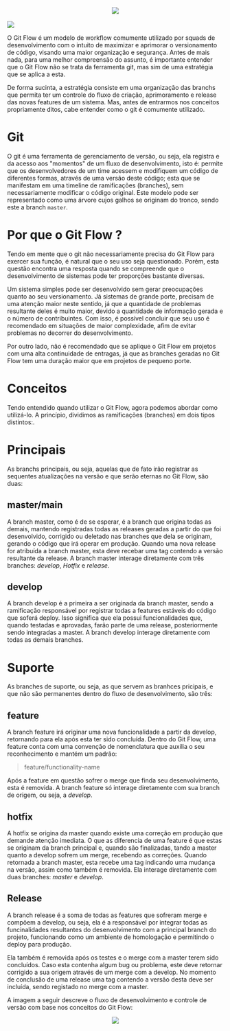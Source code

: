 <div align="center">
  <img src="https://user-images.githubusercontent.com/61476935/207375452-8b965f99-b054-4aef-9885-b8bce6c0e9c2.png" >
</div>
<br>
<img src="https://img.shields.io/static/v1?label=Git&message=flow&color=red&style=for-the-badge&logo="/>

O Git Flow é um modelo de workflow comumente utilizado por squads de desenvolvimento com o intuito de maximizar e aprimorar o versionamento de código, visando uma maior organização e segurança. Antes de mais nada, para uma melhor compreensão do assunto, é importante entender que o Git Flow não se trata da ferramenta git, mas sim de uma estratégia que se aplica a esta. 

De forma sucinta, a estratégia consiste em uma organização das branchs que permita ter um controle do fluxo de criação, aprimoramento e release das novas features de um sistema. Mas, antes de entrarmos nos conceitos propriamente ditos, cabe entender como o git é comumente utilizado.

<h1>Git</h1>

O git é uma ferramenta de gerenciamento de versão, ou seja, ela registra e da acesso aos "momentos" de um fluxo de desenvolvimento, isto é: permite que os desenvolvedores de um time acessem e modifiquem um código de diferentes formas, através de uma versão deste código; esta que se manifestam em uma timeline de ramificações (branches), sem necessariamente modificar o código original. Este modelo pode ser representado como uma árvore cujos galhos se originam do tronco, sendo este a branch ```master```.

<h1>Por que o Git Flow ?</h1>

Tendo em mente que o git não necessariamente precisa do Git Flow para exercer sua função, é natural que o seu uso seja questionado. Porém, esta questão encontra uma resposta quando se compreende que o desenvolvimento de sistemas pode ter proporções bastante diversas.

Um sistema simples pode ser desenvolvido sem gerar preocupações quanto ao seu versionamento. Já sistemas de grande porte, precisam de uma atenção maior neste sentido, já que a quantidade de problemas resultante deles é muito maior, devido a quantidade de informação gerada e o número de contribuintes. Com isso, é possível concluir que seu uso é recomendado em situações de maior complexidade, afim de evitar problemas no decorrer do desenvolvimento.

Por outro lado, não é recomendado que se aplique o Git Flow em projetos com uma alta continuidade de entragas, já que as branches geradas no Git Flow tem uma duração maior que em projetos de pequeno porte.

<h1>Conceitos</h1>

Tendo entendido quando utilizar o Git Flow, agora podemos abordar como utilizá-lo. A princípio, dividimos as ramificações (branches) em dois tipos distintos:. 

<h1>Principais</h1>

As branchs principais, ou seja, aquelas que de fato irão registrar as sequentes atualizações na versão e que serão eternas no Git Flow, são duas: 

<h2>master/main</h2>

A branch master, como é de se esperar, é a branch que origina todas as demais, mantendo registradas todas as releases geradas a partir do que foi desenvolvido, corrigido ou deletado nas branches que dela se originam, gerando o código que irá operar em produção. Quando uma nova release for atribuída a branch master, esta deve recebar uma tag contendo a versão resultante da release. A branch master interage diretamente com três branches: <i>develop</i>, <i>Hotfix</i> e <i>release</i>.

<h2>develop</h2>

A branch develop é a primeira a ser originada da branch master, sendo a ramificação responsável por registrar todas a features estáveis do código que soferá deploy. Isso significa que ela possui funcionalidades que, quando testadas e aprovadas, farão parte de uma release, posteriormente sendo integradas a master. A branch develop interage diretamente com todas as demais branches.

<h1>Suporte</h1>

As branches de suporte, ou seja, as que servem as branhces pricipais, e que não são permanentes dentro do fluxo de desenvolvimento, são três:

<h2>feature</h2>

A branch feature irá originar uma nova funcionalidade a partir da develop, retornando para ela após esta ter sido concluída. Dentro do Git Flow, uma feature conta com uma convenção de nomenclatura que auxilia o seu reconhecimento e mantém um padrão:

> feature/functionality-name

Após a feature em questão sofrer o merge que finda seu desenvolvimento, esta é removida. A branch feature só interage diretamente com sua branch de origem, ou seja, a <i>develop</i>.

<h2>hotfix</h2>

A hotfix se origina da master quando existe uma correção em produção que demande atenção imediata. O que as diferencia de uma feature é que estas se originam da branch principal e, quando são finalizadas, tando a master quanto a develop sofrem um merge, recebendo as correções. Quando retornada a branch master, esta recebe uma tag indicando uma mudança na versão, assim como também é removida. Ela interage diretamente com duas branches: <i>master</i> e <i>develop</i>.

<h2>Release</h2>

A branch release é a soma de todas as features que sofreram merge e compõem a develop, ou seja, ela é a responsável por integrar todas as funcinalidades resultantes do desenvolvimento com a principal branch do projeto, funcionando como um ambiente de homologação e permitindo o deploy para produção. 

Ela também é removida após os testes e o merge com a master terem sido concluídos. Caso esta contenha algum bug ou problema, este deve retornar corrigido a sua origem através de um merge com a develop. No momento de conclusão de uma release uma tag contendo a versão desta deve ser incluída, sendo registado no merge com a master.

A imagem a seguir descreve o fluxo de desenvolvimento e controle de versão com base nos conceitos do Git Flow:

<div align="center">
  <img src="https://user-images.githubusercontent.com/61476935/207422885-5f12d199-5f13-4ce8-9129-fd8ceb746356.png">
</div>

